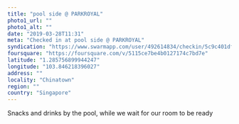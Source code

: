 ```yaml
---
title: "pool side @ PARKROYAL"
photo1_url: ""
photo1_alt: ""
date: "2019-03-28T11:31"
meta: "Checked in at pool side @ PARKROYAL"
syndication: "https://www.swarmapp.com/user/492614834/checkin/5c9c401df96b2c0039876985"
foursquare: "https://foursquare.com/v/5115ce7be4b0127174c7bd7e"
latitude: "1.285756899944247"
longitude: "103.846218396027"
address: ""
locality: "Chinatown"
region: ""
country: "Singapore"
---
```

Snacks and drinks by the pool, while we wait for our room to be ready
